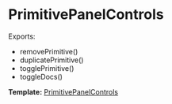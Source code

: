 # PrimitivePanelControls

Exports:

* removePrimitive()
* duplicatePrimitive()
* togglePrimitive()
* toggleDocs()

__Template:__ [PrimitivePanelControls](#primitivepanelcontrols)
